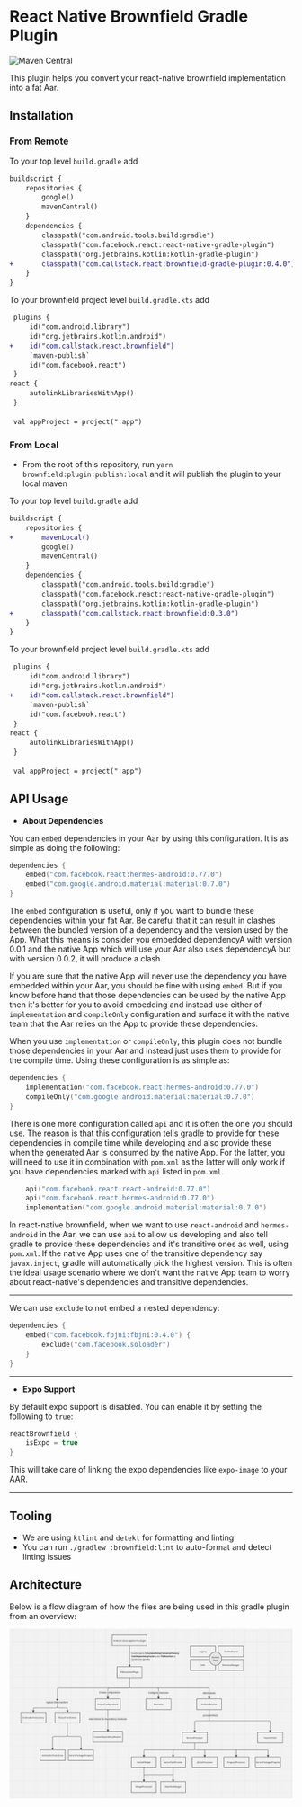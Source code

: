 # React Native Brownfield Gradle Plugin

![Maven Central](https://img.shields.io/maven-central/v/com.callstack.react/brownfield-gradle-plugin)


This plugin helps you convert your react-native brownfield implementation into a fat Aar.

## Installation

### From Remote

To your top level `build.gradle` add

```diff
buildscript {
    repositories {
        google()
        mavenCentral()
    }
    dependencies {
        classpath("com.android.tools.build:gradle")
        classpath("com.facebook.react:react-native-gradle-plugin")
        classpath("org.jetbrains.kotlin:kotlin-gradle-plugin")
+       classpath("com.callstack.react:brownfield-gradle-plugin:0.4.0")
    }
}
```

To your brownfield project level `build.gradle.kts` add
 
```diff
 plugins {
     id("com.android.library")
     id("org.jetbrains.kotlin.android")
+    id("com.callstack.react.brownfield")
     `maven-publish`
     id("com.facebook.react")
 }
react {
     autolinkLibrariesWithApp()
 }
 
 val appProject = project(":app")
```

### From Local

- From the root of this repository, run `yarn brownfield:plugin:publish:local` and it will publish the plugin to your local maven

To your top level `build.gradle` add

```diff
buildscript {
    repositories {
+       mavenLocal()
        google()
        mavenCentral()
    }
    dependencies {
        classpath("com.android.tools.build:gradle")
        classpath("com.facebook.react:react-native-gradle-plugin")
        classpath("org.jetbrains.kotlin:kotlin-gradle-plugin")
+       classpath("com.callstack.react:brownfield:0.3.0")
    }
}
```

To your brownfield project level `build.gradle.kts` add
 
```diff
 plugins {
     id("com.android.library")
     id("org.jetbrains.kotlin.android")
+    id("com.callstack.react.brownfield")
     `maven-publish`
     id("com.facebook.react")
 }
react {
     autolinkLibrariesWithApp()
 }
 
 val appProject = project(":app")
```

## API Usage

- **About Dependencies**

You can `embed` dependencies in your Aar by using this configuration. It is as simple as doing the following:

```kts
dependencies {
    embed("com.facebook.react:hermes-android:0.77.0")
    embed("com.google.android.material:material:0.7.0")
}
```

The `embed` configuration is useful, only if you want to bundle these dependencies within your fat Aar. Be careful that it can result in clashes between the bundled version of a dependency and the version used by the App. What this means is consider you embedded dependencyA with version 0.0.1 and the native App which will use your Aar also uses dependencyA but with version 0.0.2, it will produce a clash.

If you are sure that the native App will never use the dependency you have embedded within your Aar, you should be fine with using `embed`. But if you know before hand that those dependencies can be used by the native App then it's better for you to avoid embedding and instead use either of `implementation` and `compileOnly` configuration and surface it with the native team that the Aar relies on the App to provide these dependencies.

When you use `implementation` or `compileOnly`, this plugin does not bundle those dependencies in your Aar and instead just uses them to provide for the compile time. Using these configuration is as simple as:

```kts
dependencies {
    implementation("com.facebook.react:hermes-android:0.77.0")
    compileOnly("com.google.android.material:material:0.7.0")
}
```

There is one more configuration called `api` and it is often the one you should use. The reason is that this configuration tells gradle to provide for these dependencies in compile time while developing and also provide these when the generated Aar is consumed by the native App. For the latter, you will need to use it in combination with `pom.xml` as the latter will only work if you have dependencies marked with `api` listed in `pom.xml`.

```kts
    api("com.facebook.react:react-android:0.77.0")
    api("com.facebook.react:hermes-android:0.77.0")
    implementation("com.google.android.material:material:0.7.0")
```

In react-native brownfield, when we want to use `react-android` and `hermes-android` in the Aar, we can use `api` to allow us developing and also tell gradle to provide these dependencies and it's transitive ones as well, using `pom.xml`. If the native App uses one of the transitive dependency say `javax.inject`, gradle will automatically pick the highest version. This is often the ideal usage scenario where we don't want the native App team to worry about react-native's dependencies and transitive dependencies.

<hr/>

We can use `exclude` to not embed a nested dependency:

```kts
dependencies {
    embed("com.facebook.fbjni:fbjni:0.4.0") {
        exclude("com.facebook.soloader")
    }
}
```

<hr/>

- **Expo Support**

By default expo support is disabled. You can enable it by setting the following to `true`:

```kts
reactBrownfield {
    isExpo = true
}
```

This will take care of linking the expo dependencies like `expo-image` to your AAR.

<hr/>

## Tooling

- We are using `ktlint` and `detekt` for formatting and linting
- You can run `./gradlew :brownfield:lint` to auto-format and detect linting issues


## Architecture

Below is a flow diagram of how the files are being used in this gradle plugin from an overview:

![react-brownfield-architecture](../../screenshots/react-brownfield-arch.png)

